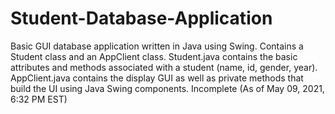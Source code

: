 # Student-Database-Application
Basic GUI database application written in Java using Swing.
Contains a Student class and an AppClient class.
Student.java contains the basic attributes and methods associated with a student (name, id, gender, year).
AppClient.java contains the display GUI as well as private methods that build the UI using Java Swing components.
Incomplete (As of May 09, 2021, 6:32 PM EST)
